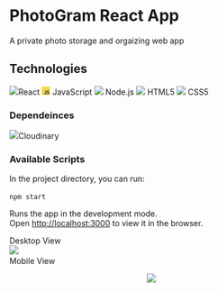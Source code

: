 # PhotoGram React App

A private photo storage and orgaizing web app

## Technologies

<img src='https://www.sumologic.com/wp-content/uploads/2015/12/react-1.png' width='15px'>React
<img src='https://raw.githubusercontent.com/voodootikigod/logo.js/master/js.png' width='15px'>
JavaScript
<img src='https://cdn.iconscout.com/icon/free/png-512/nodejs-2-226035.png' width='25px'>
Node.js
<img src='https://upload.wikimedia.org/wikipedia/commons/thumb/8/80/HTML5_logo_resized.svg/425px-HTML5_logo_resized.svg.png' width='15px'>
HTML5
<img src='https://upload.wikimedia.org/wikipedia/commons/thumb/d/d5/CSS3_logo_and_wordmark.svg/1200px-CSS3_logo_and_wordmark.svg.png' width='15px'>
CSS5

### Dependeinces

<img src='https://res.cloudinary.com/demo/image/upload/cloudinary_icon.png' width='25px'>Cloudinary

### Available Scripts

In the project directory, you can run:

`npm start`

Runs the app in the development mode.<br>
Open [http://localhost:3000](http://localhost:3000) to view it in the browser.

Desktop View
<br/>
<img src='http://beardystudios.com/Bloc_Capstone/photoGram/images/desktop-example.png' width='550px'>
<br/>
Mobile View
<br/>

<center><img src='http://beardystudios.com/Bloc_Capstone/photoGram/images/landingPage-example.png' width='200px'></center>
